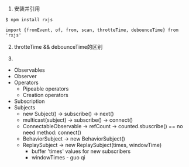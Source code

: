 
1. 安装并引用
```
$ npm install rxjs

import {fromEvent, of, from, scan, throtteTime, debounceTime} from 'rxjs'
```

2. throtteTime && debounceTime的区别

3. 
  + Observables
  + Observer
  + Operators
    - Pipeable operators
    - Creation operators
  + Subscription
  + Subjects
    - new Subject() -> subscribe() -> next()
    - multicast(subject) -> subscribe() -> connect()
    - ConnectableObservable -> refCount -> counted.sbuscribe() == no need method: connect()
    - BehaviorSubject -> new BehaviorSubject()
    - ReplaySubject -> new ReplaySubject(times, windowTime)
      - buffer 'times' values for new subscribers
      - windowTimes - guo qi
